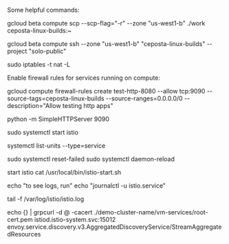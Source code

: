 Some helpful commands:

gcloud beta compute scp --scp-flag="-r" --zone "us-west1-b" ./work ceposta-linux-builds:~ 

gcloud beta compute ssh --zone "us-west1-b" "ceposta-linux-builds" --project "solo-public"


sudo iptables -t nat -L

Enable firewall rules for services running on compute:

gcloud compute firewall-rules create test-http-8080 --allow tcp:9090 --source-tags=ceposta-linux-builds --source-ranges=0.0.0.0/0 --description="Allow testing http apps"


python -m SimpleHTTPServer 9090

sudo systemctl start istio

systemctl list-units --type=service

sudo systemctl reset-failed
sudo systemctl daemon-reload

start istio
cat /usr/local/bin/istio-start.sh 

echo "to see logs, run"
echo "journalctl -u istio.service"

tail -f /var/log/istio/istio.log 


echo {} | grpcurl -d @ -cacert ./demo-cluster-name/vm-services/root-cert.pem istiod.istio-system.svc:15012 envoy.service.discovery.v3.AggregatedDiscoveryService/StreamAggregatedResources
